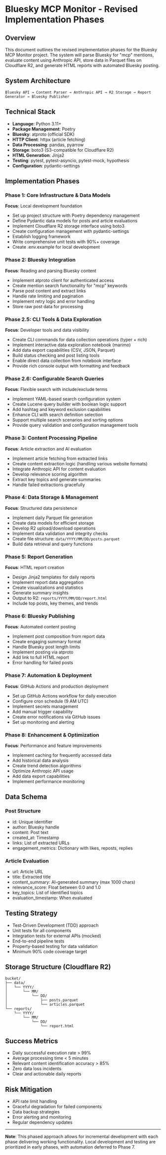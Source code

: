# Bluesky MCP Monitor - Revised Implementation Phases

## Overview
This document outlines the revised implementation phases for the Bluesky MCP Monitor project. The system will parse Bluesky for "mcp" mentions, evaluate content using Anthropic API, store data in Parquet files on Cloudflare R2, and generate HTML reports with automated Bluesky posting.

## System Architecture
```
Bluesky API → Content Parser → Anthropic API → R2 Storage → Report Generator → Bluesky Publisher
```

## Technical Stack
- **Language**: Python 3.11+
- **Package Management**: Poetry
- **Bluesky**: atproto (official SDK)
- **HTTP Client**: httpx (article fetching)
- **Data Processing**: pandas, pyarrow
- **Storage**: boto3 (S3-compatible for Cloudflare R2)
- **HTML Generation**: Jinja2
- **Testing**: pytest, pytest-asyncio, pytest-mock, hypothesis
- **Configuration**: pydantic-settings

## Implementation Phases

### Phase 1: Core Infrastructure & Data Models
**Focus**: Local development foundation
- Set up project structure with Poetry dependency management
- Define Pydantic data models for posts and article evaluations
- Implement Cloudflare R2 storage interface using boto3
- Create configuration management with pydantic-settings
- Establish logging framework
- Write comprehensive unit tests with 90%+ coverage
- Create .env.example for local development

### Phase 2: Bluesky Integration
**Focus**: Reading and parsing Bluesky content
- Implement atproto client for authenticated access
- Create mention search functionality for "mcp" keywords
- Parse post content and extract links
- Handle rate limiting and pagination
- Implement retry logic and error handling
- Store raw post data for processing

### Phase 2.5: CLI Tools & Data Exploration
**Focus**: Developer tools and data visibility
- Create CLI commands for data collection operations (typer + rich)
- Implement interactive data exploration notebook (marimo)
- Add data export capabilities (CSV, JSON, Parquet)
- Build status checking and post listing tools
- Enable direct data collection from notebook interface
- Provide rich console output with formatting and feedback

### Phase 2.6: Configurable Search Queries
**Focus**: Flexible search with include/exclude terms
- Implement YAML-based search configuration system
- Create Lucene query builder with boolean logic support
- Add hashtag and keyword exclusion capabilities
- Enhance CLI with search definition selection
- Support multiple search scenarios and sorting options
- Provide query validation and configuration management tools

### Phase 3: Content Processing Pipeline
**Focus**: Article extraction and AI evaluation
- Implement article fetching from extracted links
- Create content extraction logic (handling various website formats)
- Integrate Anthropic API for content evaluation
- Develop relevance scoring algorithm
- Extract key topics and generate summaries
- Handle failed extractions gracefully

### Phase 4: Data Storage & Management
**Focus**: Structured data persistence
- Implement daily Parquet file generation
- Create data models for efficient storage
- Develop R2 upload/download operations
- Implement data validation and integrity checks
- Create file structure: `data/YYYY/MM/DD/posts.parquet`
- Build data retrieval and query functions

### Phase 5: Report Generation
**Focus**: HTML report creation
- Design Jinja2 templates for daily reports
- Implement report data aggregation
- Create visualizations and statistics
- Generate summary insights
- Output to R2: `reports/YYYY/MM/DD/report.html`
- Include top posts, key themes, and trends

### Phase 6: Bluesky Publishing
**Focus**: Automated content posting
- Implement post composition from report data
- Create engaging summary format
- Handle Bluesky post length limits
- Implement posting via atproto
- Add link to full HTML report
- Error handling for failed posts

### Phase 7: Automation & Deployment
**Focus**: GitHub Actions and production deployment
- Set up GitHub Actions workflow for daily execution
- Configure cron schedule (9 AM UTC)
- Implement secrets management
- Add manual trigger capability
- Create error notifications via GitHub issues
- Set up monitoring and alerting

### Phase 8: Enhancement & Optimization
**Focus**: Performance and feature improvements
- Implement caching for frequently accessed data
- Add historical data analysis
- Create trend detection algorithms
- Optimize Anthropic API usage
- Add data export capabilities
- Implement performance monitoring

## Data Schema

### Post Structure
- id: Unique identifier
- author: Bluesky handle
- content: Post text
- created_at: Timestamp
- links: List of extracted URLs
- engagement_metrics: Dictionary with likes, reposts, replies

### Article Evaluation
- url: Article URL
- title: Extracted title
- content_summary: AI-generated summary (max 1000 chars)
- relevance_score: Float between 0.0 and 1.0
- key_topics: List of identified topics
- evaluation_timestamp: When evaluated

## Testing Strategy
- Test-Driven Development (TDD) approach
- Unit tests for all components
- Integration tests for external APIs (mocked)
- End-to-end pipeline tests
- Property-based testing for data validation
- Minimum 90% code coverage target

## Storage Structure (Cloudflare R2)
```
bucket/
├── data/
│   └── YYYY/
│       └── MM/
│           └── DD/
│               ├── posts.parquet
│               └── articles.parquet
└── reports/
    └── YYYY/
        └── MM/
            └── DD/
                └── report.html
```

## Success Metrics
- Daily successful execution rate > 99%
- Average processing time < 5 minutes
- Relevant content identification accuracy > 85%
- Zero data loss incidents
- Clear and actionable daily reports

## Risk Mitigation
- API rate limit handling
- Graceful degradation for failed components
- Data backup strategies
- Error alerting and monitoring
- Regular dependency updates

---

**Note**: This phased approach allows for incremental development with each phase delivering working functionality. Local development and testing are prioritized in early phases, with automation deferred to Phase 7.